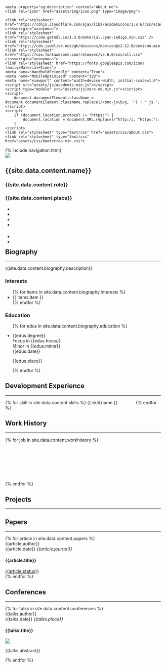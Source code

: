 <head>
	<link rel="canonical" href="about.html">
	<meta property="og:url" content="about.html">

	<meta property="og:description" content="About me">
	<link rel="icon" href="assets/img/icon.png" type="image/png">

	<link rel="stylesheet" href="https://cdnjs.cloudflare.com/ajax/libs/academicons/1.8.6/css/academicons.min.css" crossorigin="anonymous">
	<link rel="stylesheet" href="https://code.getmdl.io/1.3.0/material.cyan-indigo.min.css" />
	<link rel="stylesheet" href="https://cdn.jsdelivr.net/gh/devicons/devicon@v2.12.0/devicon.min.css">
	<link rel="stylesheet" href="https://use.fontawesome.com/releases/v5.6.0/css/all.css" crossorigin="anonymous">
	<link rel="stylesheet" href="https://fonts.googleapis.com/icon?family=Material+Icons">
    <meta name="HandheldFriendly" content="True">
	<meta name="MobileOptimized" content="320">
	<meta name="viewport" content="width=device-width, initial-scale=1.0">
	<script src="assets/js/academic.min.js"></script>
	<script type="module" src="assets/js/zero-md.min.js"></script>
	<script>
		document.documentElement.className = document.documentElement.className.replace(/\bno-js\b/g, '') + ' js ';
	</script>
	<script>
        if (document.location.protocol != "https:") {
            document.location = document.URL.replace(/^http:/i, "https:");
        }
	</script>
	<link rel="stylesheet" type="text/css" href="assets/css/about.css">
	<link rel="stylesheet" type="text/css" href="assets/css/bootstrap.min.css">
</head>
<body id="top" data-spy="scroll" data-target="#navbar-main" class="dark" data-offset="71">
    {% include navigation.html}
    <div id="main" role="main">
        <section class="home-section">
            <div class="container">
                <div class="row">
                    <div class="col-12 col-lg-4">
                        <div id="profile">
                            <img class="portrait" src="{{site.data.content.profile}}">
                            <div class="portrait-title">
                                <h2>{{site.data.content.name}}</h2>
                                <h3>{{site.data.content.role}}</h3>
                                <h3 itemprop="worksFor" itemscope itemtype="http://schema.org/Organization">
                                    <span>{{site.data.content.place}}</span>
                                </h3>
                            </div>
                            <ul class="network-icon" aria-hidden="true">
                                <li>
                                    <a itemprop="sameAs" target="_blank" href="mailto:me@sriley.dev">
                                        <i class="fas fa-envelope big-icon" id="mail"></i>
                                    </a>
                                </li>
                                <li>
                                    <a itemprop="sameAs" target="_blank" href="https://github.sriley.dev" rel="noopener">
                                        <i class="fab fa-github big-icon" id="git"></i>
                                    </a>
                                </li>
                                <li>
                                    <a itemprop="sameAs" target="_blank" href="https://orcid.org/0000-0001-7949-9163" rel="noopener">
                                        <i class="ai ai-orcid big-icon" id="orcid"></i>
                                    </a>
                                </li>
                                <li>
                                    <a itemprop="sameAs" target="_blank" href="https://rgate.sriley.dev" rel="noopener">
                                        <i class="ai ai-researchgate big-icon" id="rgate"></i>
                                    </a>
                                </li>
                            </ul>
                            <br>
                            <ul class="network-icon" aria-hidden="true" style="margin-top: -10px">
                                <li>
                                    <a itemprop="sameAs" target="_blank" href="https://cv.sriley.dev" rel="noopener">
                                        <i class="fas fa-file-pdf big-icon"></i>
                                    </a>
                                </li>
                                <li>
                                    <a itemprop="sameAs" target="_blank" href="https://board.sriley.dev">
                                        <div>
                                            <i class="fab fa-trello big-icon"></i>
                                        </div>
                                    </a>
                                </li>
                            </ul>
                        </div>
                    </div>
                    <div class="col-12 col-lg-8">
                        <h1 style="border-bottom: 0; padding-bottom: 0">Biography</h1><hr>
                        <p>{{site.data.content.biography.description}}</p>
                        <div class="row">
                            <h3>Interests</h3>
                            <ul class="ul-interests">
                                {% for items in site.data.content.biography.interests %}
                                    <li>{{ items.item }}</li>
                                {% endfor %}
                            </ul>
                        </div>
                        <div class="row">
                            <h3>Education</h3>
                            <ul class="ul-edu fa-ul">
                                {% for edus in site.data.content.biography.education %}
                                <li>
                                    <i class="fa-li fas fa-graduation-cap"></i>
                                    <div class="description">
                                        <p class="course">
                                             <div>{{edus.degree}}</div>
                                             <div>Focus in {{edus.focus}}<br>Minor in {{edus.minor}}</div>
                                             <div>{{edus.date}}</div>
                                         </p>
                                        <p class="institution">{{edus.place}}</p>
                                    </div>
                                </li>
                                {% endfor %}
                            </ul>
                        </div>
                    </div>
                </div>
            </div>
        </section>
        <section id="dev" class="home-section">
            <div class="container">
                <div class="row">
                    <div class="col-12 col-lg-4" style="position: relative; z-index:1"></div>
                    <div class="col-12 col-lg-8">
                        <h1  style="border-bottom: 0; padding-bottom: 0">Development Experience</h1><hr>
                        <p>
                        {% for skill in site.data.content.skills %}
                            <span class="mdl-chip mdl-chip--contact" style="height:64px; margin-right: 56px; text-align: left;">
                                <span class="mdl-chip__contact mdl-color-text--white" style="background-color: #be6db6; height:64px; width: 64px; line-height: 4">
                                    <i class="material-icons {{ skill.icon }}" style="color: #23252f; font-size: 35px"></i>
                                </span>
                                <span class="mdl-chip__text" style="font-size: 14px">
                                    {{ skill.name }}
                                </span>
                            </span>
                        {% endfor %}
                    </p>
                    </div>
                </div>
            </div>
        </section>
        <section id="work-history" class="home-section">
            <div class="container">
                <div class="row">
                    <div class="col-12 col-lg-4" style="position: relative; z-index:1"></div>
                    <div class="col-12 col-lg-8">
                        <h1 style="border-bottom: 0; padding-bottom: 0">Work History</h1><hr>
                        <p>
                            {% for job in site.data.content.workhistory %}
                                <div class="card">
                                    <div class="card-body">
                                        <h4 class="card-title exp-title mt-0 mb-1" style="color: #FFF">
                                            {{job.title}}
                                        </h4>
                                        <h4 class="card-title exp-company my-0" style="color: #FFF">
                                            {{job.place}}</h4>
                                        <div class="exp-meta" style="color: #FFF">
                                            {{job.start}} -- {{job.end}}
                                            <span class='middot-divider'></span>
                                            {{job.city}}, {{job.state}}
                                        </div>
                                        <div class="col-auto flex-column d-none d-sm-flex" style="color: #FFF">
                                            {{job.description}}
                                        </div>
                                    </div>
                                </div>
                            {% endfor %}
                        </p>
                    </div>
                </div>
            </div>
        </section>
        <section id="projects" class="home-section">
            <div class="container">
                <div class="row">
                    <div class="col-12 col-lg-4" style="position: relative; z-index:1"></div>
                    <div class="col-12 col-lg-8">
                        <h1 style="border-bottom: 0; padding-bottom: 0">Projects</h1><hr>
                    </div>
                </div>
            </div>
        </section>
        <section id="papers" class="home-section wg-featured">
            <div class="container">
                <div class="row">
                    <div class="col-12 col-lg-4" style="position: relative; z-index:1"></div>
                    <div class="col-12 col-lg-8">
                        <h1  style="border-bottom: 0; padding-bottom: 0">Papers</h1><hr/>
                        {% for article in site.data.content.papers %}
                            <div class="card-simple">
                                <div class="article-metadata">
                                    <div>{{article.author}}</div>
                                    <div>
                                        {{article.date}}
                                        <span class="middot-divider"></span>
                                        <em>{{article.journal}}</em>
                                    </div>
                                </div>
                                <h4>{{article.title}}</h4>
                                <a class="badge-light" target="_blank" href="https://doi.org/{{article.doi}}">
                                    {{article.status}}
                                </a>
                            </div>
                        {% endfor %}
                    </div>
                </div>
            </div>
        </section>
        <section id="conferences" class="home-section wg-featured">
            <div class="container">
                <div class="row">
                    <div class="col-12 col-lg-4" style="position: relative; z-index:1"></div>
                    <div class="col-12 col-lg-8">
                        <h1 style="border-bottom: 0; padding-bottom: 0">Conferences</h1><hr/>
                        {% for talks in site.data.content.conferences %}
                            <div class="card-simple">
                                <div class="article-metadata">
                                    <div>{{talks.author}}</div>
                                    <div>
                                        {{talks.date}}
                                        <span class="middot-divider"></span>
                                        <em>{{talks.place}}</em>
                                    </div>
                                </div>
                                <h4>{{talks.title}}</h4>
                                <img class="article-banner" src="{{talks.poster}}">
                                <p>{{talks.abstract}}</p>
                            </div>
                        {% endfor %}
                    </div>
                </div>
            </div>
        </section>
    </div>
</body>

